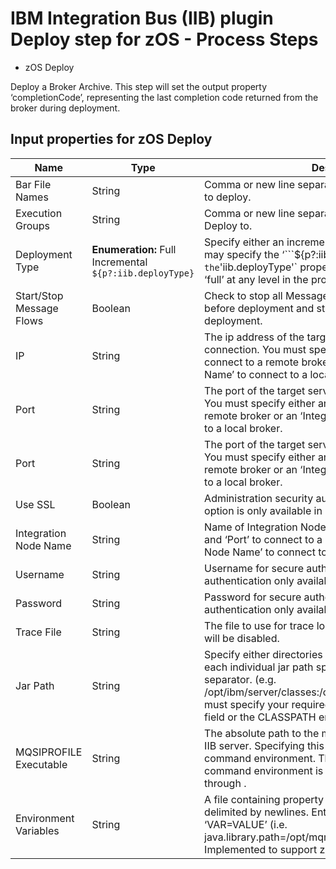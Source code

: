 
# IBM Integration Bus (IIB) plugin Deploy step for zOS - Process Steps


* zOS Deploy

Deploy a Broker Archive. This step will set the output property ‘completionCode’, representing the last completion code returned from the broker during deployment.

## Input properties for zOS Deploy

| Name                     | Type                                                         | Description                                                                                                                                                                                                                                                                                         | Required |
|--------------------------|--------------------------------------------------------------|-----------------------------------------------------------------------------------------------------------------------------------------------------------------------------------------------------------------------------------------------------------------------------------------------------|----------|
| Bar File Names           | String                                                       | Comma or new line separated list of Broker Archive files to deploy.                                                                                                                                                                                                                                 | Yes      |
| Execution Groups         | String                                                       | Comma or new line separated list of Execution Groups to Deploy to.                                                                                                                                                                                                                                  | Yes      |
| Deployment Type          | **Enumeration:** Full Incremental ```${p?:iib.deployType}``` | Specify either an incremental or full deployment. You may specify the ‘```${p?:iib.deployType}``'` option and set the `'iib.deployType'` property to either ‘incremental’ or ‘full’ at any level in the property hierarchy.                                                                         | No       |
| Start/Stop Message Flows | Boolean                                                      | Check to stop all Message Flows in the Execution Group before deployment and start all Message Flows after deployment.                                                                                                                                                                              | No       |
| IP                       | String                                                       | The ip address of the target server for a remote connection. You must specify either an ‘IP’ and ‘Port’ to connect to a remote broker or an ‘Integration Node Name’ to connect to a local broker.                                                                                                   | No       |
| Port                     | String                                                       | The port of the target server for a remote connection. You must specify either an ‘IP’ and ‘Port’ to connect to a remote broker or an ‘Integration Node Name’ to connect to a local broker.                                                                                                         | No       |
| Port                     | String                                                       | The port of the target server for a remote connection. You must specify either an ‘IP’ and ‘Port’ to connect to a remote broker or an ‘Integration Node Name’ to connect to a local broker.                                                                                                         | No       |
| Use SSL                  | Boolean                                                      | Administration security authentication/authorization. This option is only available in IIB version 10.                                                                                                                                                                                              | No       |
| Integration Node Name    | String                                                       | Name of Integration Node. You must specify either an ‘IP’ and ‘Port’ to connect to a remote broker or an ‘Integration Node Name’ to connect to a local broker.                                                                                                                                      | No       |
| Username                 | String                                                       | Username for secure authentication. Explicit user authentication only available with IIB 10.                                                                                                                                                                                                        | No       |
| Password                 | String                                                       | Password for secure authentication. Explicit user authentication only available with IIB 10.                                                                                                                                                                                                        | No       |
| Trace File               | String                                                       | The file to use for trace logging. If not set trace logging will be disabled.                                                                                                                                                                                                                       | No       |
| Jar Path                 | String                                                       | Specify either directories to recursively search from, or each individual jar path split by your file systems path separator. (e.g. /opt/ibm/server/classes:/opt/ibm/common/jetty/lib) You must specify your required JAR files in either the Jar Path field or the CLASSPATH environment variable. | No       |
| MQSIPROFILE Executable   | String                                                       | The absolute path to the mqsiprofile executable on your IIB server. Specifying this value will initialize your command environment. This value is required if your command environment is not initialized on startup through .                                                                      | No       |
| Environment Variables    | String                                                       | A file containing property entries, with each entry delimited by newlines. Entries must be in the form ‘VAR=VALUE’ (i.e. java.library.path=/opt/mqm/java/lib64:/opt/mqm/java/lib). Implemented to support z/OS using an ENVFILE.                                                                    | No       |
